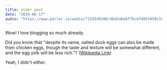 ```yaml
---
title: older post
date: "2019-06-17"
audio: "https://www.parler.io/audio/7119149108/dbd2a6e8f7bcbfd853450c16d776560d9259319c.568362ee-3b2c-4ac1-8d7b-4cd0b3d99d20.mp3"
---
```


Wow! I love blogging so much already.

Did you know that "despite its name, salted duck eggs can also be made from
chicken eggs, though the taste and texture will be somewhat different, and the
egg yolk will be less rich."?
([Wikipedia Link](http://en.wikipedia.org/wiki/Salted_duck_egg))

Yeah, I didn't either.

